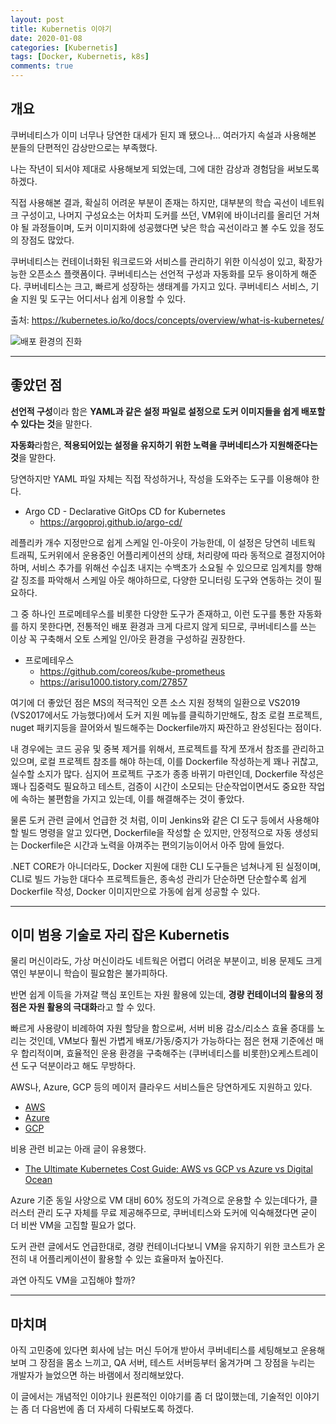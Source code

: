 ```yaml
---
layout: post
title: Kubernetis 이야기
date: 2020-01-08
categories: [Kubernetis]
tags: [Docker, Kubernetis, k8s]
comments: true
---
```


## 개요

쿠버네티스가 이미 너무나 당연한 대세가 된지 꽤 됐으나… 여러가지 속설과 사용해본 분들의 단편적인 감상만으로는 부족했다.

나는 작년이 되서야 제대로 사용해보게 되었는데, 그에 대한 감상과 경험담을 써보도록 하겠다.

직접 사용해본 결과, 확실히 어려운 부분이 존재는 하지만, 대부분의 학습 곡선이 네트워크 구성이고, 나머지 구성요소는 어차피 도커를 쓰던, VM위에 바이너리를 올리던 거쳐야 될 과정들이며, 도커 이미지화에 성공했다면 낮은 학습 곡선이라고 볼 수도 있을 정도의 장점도 많았다.

쿠버네티스는 컨테이너화된 워크로드와 서비스를 관리하기 위한 이식성이 있고, 확장가능한 오픈소스 플랫폼이다. 쿠버네티스는 선언적 구성과 자동화를 모두 용이하게 해준다. 쿠버네티스는 크고, 빠르게 성장하는 생태계를 가지고 있다. 쿠버네티스 서비스, 기술 지원 및 도구는 어디서나 쉽게 이용할 수 있다.
	
출처: <https://kubernetes.io/ko/docs/concepts/overview/what-is-kubernetes/> 

![배포 환경의 진화](../..../../blog/img/2020/deployment_evolution.png)	

---

## 좋았던 점

**선언적 구성**이라 함은 **YAML과 같은 설정 파일로 설정으로 도커 이미지들을 쉽게 배포할 수 있다는 것**을 말한다.

**자동화**라함은, **적용되어있는 설정을 유지하기 위한 노력을 쿠버네티스가 지원해준다는 것**을 말한다.

당연하지만 YAML 파일 자체는 직접 작성하거나, 작성을 도와주는 도구를 이용해야 한다.

* Argo CD - Declarative GitOps CD for Kubernetes
	* <https://argoproj.github.io/argo-cd/>


레플리카 개수 지정만으로 쉽게 스케일 인-아웃이 가능한데, 이 설정은 당연히 네트웍 트래픽, 도커위에서 운용중인 어플리케이션의 상태, 처리량에 따라 동적으로 결정지어야하며, 서비스 추가를 위해선 수십초 내지는 수백초가 소요될 수 있으므로 임계치를 향해 갈 징조를 파악해서 스케일 아웃 해야하므로, 다양한 모니터링 도구와 연동하는 것이 필요하다.

그 중 하나인 프로메테우스를 비롯한 다양한 도구가 존재하고, 이런 도구를 통한 자동화를 하지 못한다면, 전통적인 배포 환경과 크게 다르지 않게 되므로, 쿠버네티스를 쓰는 이상 꼭 구축해서 오토 스케일 인/아웃 환경을 구성하길 권장한다.

* 프로메테우스
    * <https://github.com/coreos/kube-prometheus>
	* <https://arisu1000.tistory.com/27857>

여기에 더 좋았던 점은 MS의 적극적인 오픈 소스 지원 정책의 일환으로 VS2019 (VS2017에서도 가능했다)에서 도커 지원 메뉴를 클릭하기만해도, 참조 로컬 프로젝트, nuget 패키지등을 끌어와서 빌드해주는 Dockerfile까지 짜잔하고 완성된다는 점이다.

내 경우에는 코드 공유 및 중복 제거를 위해서, 프로젝트를 작게 쪼개서 참조를 관리하고 있으며, 로컬 프로젝트 참조를 해야 하는데, 이를 Dockerfile 작성하는게 꽤나 귀찮고, 실수할 소지가 많다. 심지어 프로젝트 구조가 종종 바뀌기 마련인데, Dockerfile 작성은 꽤나 집중력도 필요하고 테스트, 검증이 시간이 소모되는 단순작업이면서도 중요한 작업에 속하는 불편함을 가지고 있는데, 이를 해결해주는 것이 좋았다.

물론 도커 관련 글에서 언급한 것 처럼, 이미 Jenkins와 같은 CI 도구 등에서 사용해야 할 빌드 명령을 알고 있다면, Dockerfile을 작성할 순 있지만, 안정적으로 자동 생성되는 Dockerfile은 시간과 노력을 아껴주는 편의기능이어서 아주 맘에 들었다.

.NET CORE가 아니더라도, Docker 지원에 대한 CLI 도구들은 넘쳐나게 된 실정이며, CLI로 빌드 가능한 대다수 프로젝트들은, 종속성 관리가 단순하면 단순할수록 쉽게 Dockerfile 작성, Docker 이미지만으로 가동에 쉽게 성공할 수 있다.

---

## 이미 범용 기술로 자리 잡은 Kubernetis

물리 머신이라도, 가상 머신이라도 네트웍은 어렵디 어려운 부분이고, 비용 문제도 크게 엮인 부분이니 학습이 필요함은 불가피하다.

반면 쉽게 이득을 가져갈 핵심 포인트는 자원 활용에 있는데, **경량 컨테이너의 활용의 정점은 자원 활용의 극대화**라고 할 수 있다.

빠르게 사용량이 비례하여 자원 할당을 함으로써, 서버 비용 감소/리소스 효율 증대를 노리는 것인데, VM보다 훨씬 가볍게 배포/가동/중지가 가능하다는 점은 현재 기준에선 매우 합리적이며, 효율적인 운용 환경을 구축해주는 (쿠버네티스를 비롯한)오케스트레이션 도구 덕분이라고 해도 무방하다.

AWS나, Azure, GCP 등의 메이저 클라우드 서비스들은 당연하게도 지원하고 있다.

* [AWS](https://aws.amazon.com/ko/kubernetes/)
* [Azure](https://azure.microsoft.com/ko-kr/services/kubernetes-service/)
* [GCP](https://cloud.google.com/kubernetes-engine/?hl=ko)

비용 관련 비교는 아래 글이 유용했다.

* [The Ultimate Kubernetes Cost Guide: AWS vs GCP vs Azure vs Digital Ocean](https://www.replex.io/blog/the-ultimate-kubernetes-cost-guide-aws-vs-gce-vs-azure-vs-digital-ocean)

Azure 기준 동일 사양으로 VM 대비 60% 정도의 가격으로 운용할 수 있는데다가, 클러스터 관리 도구 자체를 무료 제공해주므로, 쿠버네티스와 도커에 익숙해졌다면 굳이 더 비싼 VM을 고집할 필요가 없다.

도커 관련 글에서도 언급한대로, 경량 컨테이너다보니 VM을 유지하기 위한 코스트가 온전히 내 어플리케이션이 활용할 수 있는 효율마저 높아진다.

과연 아직도 VM을 고집해야 할까?

---

## 마치며

아직 고민중에 있다면 회사에 남는 머신 두어개 받아서 쿠버네티스를 세팅해보고 운용해보며 그 장점을 몸소 느끼고, QA 서버, 테스트 서버등부터 옮겨가며 그 장점을 누리는 개발자가 늘었으면 하는 바램에서 정리해보았다.

이 글에서는 개념적인 이야기나 원론적인 이야기를 좀 더 많이했는데, 기술적인 이야기는 좀 더 다음번에 좀 더 자세히 다뤄보도록 하겠다.